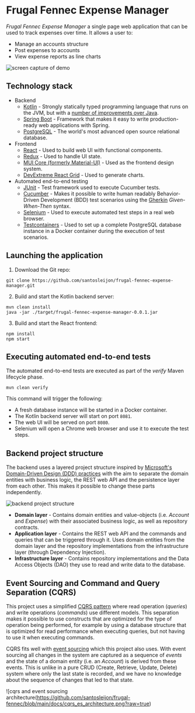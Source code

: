 # Frugal Fennec Expense Manager

*Frugal Fennec Expense Manager* a single page web application that can be used to track expenses over time. It allows a user to:
* Manage an accounts structure
* Post expenses to accounts
* View expense reports as line charts

![screen capture of demo](https://github.com/santosleijon/frugal-fennec-expense-manager/blob/main/demo.gif?raw=true)

## Technology stack

* Backend
  * [Kotlin](https://kotlinlang.org/) - Strongly statically typed programming language that runs on the JVM, but with a [number of improvements over Java](https://kotlinlang.org/docs/comparison-to-java.html#some-java-issues-addressed-in-kotlin).
  * [Spring Boot](https://spring.io/projects/spring-boot) - Framework that makes it easy to write production-ready web applications with Spring.
  * [PostgreSQL](https://www.postgresql.org/) - The world's most advanced open source relational database.
* Frontend
  * [React](https://github.com/facebook/react/) - Used to build web UI with functional components.
  * [Redux](https://github.com/reduxjs/redux) - Used to handle UI state.
  * [MUI Core (formerly Material-UI)](https://github.com/mui/material-ui) - Used as the frontend design system.
  * [DevExtreme React Grid](https://devexpress.github.io/devextreme-reactive/react/grid/) - Used to generate charts.
* Automated end-to-end testing
  * [JUnit](https://github.com/junit-team/junit4) - Test framework used to execute Cucumber tests.
  * [Cucumber](https://cucumber.io/) - Makes it possible to write human readably Behavior-Driven Development (BDD) test scenarios using the [Gherkin](https://cucumber.io/docs/gherkin/reference/) *Given-When-Then* syntax.
  * [Selenium](https://www.selenium.dev/) - Used to execute automated test steps in a real web browser.
  * [Testcontainers](https://www.testcontainers.org/) - Used to set up a complete PostgreSQL database instance in a Docker container during the execution of test scenarios.


## Launching the application

1. Download the Git repo:

```
git clone https://github.com/santosleijon/frugal-fennec-expense-manager.git
```

2. Build and start the Kotlin backend server:

```
mvn clean install
java -jar ./target/frugal-fennec-expense-manager-0.0.1.jar
```

3. Build and start the React frontend:

```
npm install
npm start
```
## Executing automated end-to-end tests

The automated end-to-end tests are executed as part of the *verify* Maven lifecycle phase.

```
mvn clean verify
```

This command will trigger the following:
* A fresh database instance will be started in a Docker container.
* The Kotlin backend server will start on port `8081`.
* The web UI will be served on port `8080`.
* Selenium will open a Chrome web browser and use it to execute the test steps.

## Backend project structure
The backend uses a layered project structure inspired by [Microsoft's Domain-Driven Design (DDD) practices](https://docs.microsoft.com/en-us/dotnet/architecture/microservices/microservice-ddd-cqrs-patterns/ddd-oriented-microservice) with the aim to separate the domain entities with business logic, the REST web API and the persistence layer from each other.
This makes it possible to change these parts independently.

![backend project structure](https://github.com/santosleijon/frugal-fennec/blob/main/docs/backend_project_structure.png?raw=true)

* **Domain layer** - Contains domain entities and value-objects (i.e. *Account* and *Expense*) with their associated business logic, as well as repository contracts.
* **Application layer** - Contains the REST web API and the commands and queries that can be triggered through it. Uses domain entities from the domain layer and the repository implementations from the infrastructure layer (through Dependency Injection).
* **Infrastructure layer** - Contains repository implementations and the Data Access Objects (DAO) they use to read and write data to the database.

## Event Sourcing and Command and Query Separation (CQRS)

This project uses a simplified [CQRS pattern](https://martinfowler.com/bliki/CQRS.html) where read operation (*queries*) and write operations (*commands*) use different models. 
This separation makes it possible to use constructs that are optimized for the type of operation being performed, for example by using a database structure that is optimized for read performance when executing queries, but not having to use it when executing commands.

CQRS fits well with [event sourcing](https://martinfowler.com/eaaDev/EventSourcing.html) which this project also uses.
With event sourcing all changes in the system are captured as a sequence of *events* and the state of a domain entity (i.e. an *Account*) is derived from these events.
This is unlike in a pure CRUD (Create, Retrieve, Update, Delete) system where only the last state is recorded, and we have no knowledge about the sequence of changes that led to that state.

![cqrs and event sourcing architecture(https://github.com/santosleijon/frugal-fennec/blob/main/docs/cqrs_es_architecture.png?raw=true)
